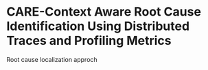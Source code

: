 # CARE-Context Aware Root Cause Identification Using Distributed Traces and Profiling Metrics
 Root cause localization approch
